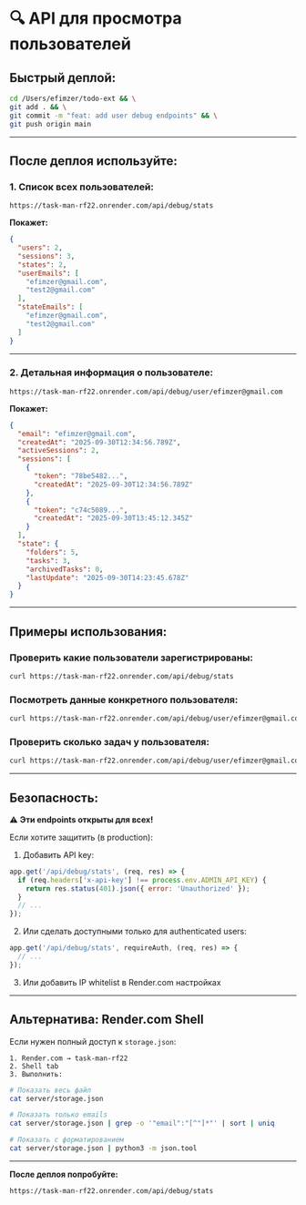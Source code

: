 # 🔍 API для просмотра пользователей

## Быстрый деплой:

```bash
cd /Users/efimzer/todo-ext && \
git add . && \
git commit -m "feat: add user debug endpoints" && \
git push origin main
```

---

## После деплоя используйте:

### 1. Список всех пользователей:
```
https://task-man-rf22.onrender.com/api/debug/stats
```

**Покажет:**
```json
{
  "users": 2,
  "sessions": 3,
  "states": 2,
  "userEmails": [
    "efimzer@gmail.com",
    "test2@gmail.com"
  ],
  "stateEmails": [
    "efimzer@gmail.com",
    "test2@gmail.com"
  ]
}
```

---

### 2. Детальная информация о пользователе:
```
https://task-man-rf22.onrender.com/api/debug/user/efimzer@gmail.com
```

**Покажет:**
```json
{
  "email": "efimzer@gmail.com",
  "createdAt": "2025-09-30T12:34:56.789Z",
  "activeSessions": 2,
  "sessions": [
    {
      "token": "78be5482...",
      "createdAt": "2025-09-30T12:34:56.789Z"
    },
    {
      "token": "c74c5089...",
      "createdAt": "2025-09-30T13:45:12.345Z"
    }
  ],
  "state": {
    "folders": 5,
    "tasks": 3,
    "archivedTasks": 0,
    "lastUpdate": "2025-09-30T14:23:45.678Z"
  }
}
```

---

## Примеры использования:

### Проверить какие пользователи зарегистрированы:
```bash
curl https://task-man-rf22.onrender.com/api/debug/stats
```

### Посмотреть данные конкретного пользователя:
```bash
curl https://task-man-rf22.onrender.com/api/debug/user/efimzer@gmail.com
```

### Проверить сколько задач у пользователя:
```bash
curl https://task-man-rf22.onrender.com/api/debug/user/efimzer@gmail.com | jq '.state.tasks'
```

---

## Безопасность:

⚠️ **Эти endpoints открыты для всех!** 

Если хотите защитить (в production):

1. Добавить API key:
```javascript
app.get('/api/debug/stats', (req, res) => {
  if (req.headers['x-api-key'] !== process.env.ADMIN_API_KEY) {
    return res.status(401).json({ error: 'Unauthorized' });
  }
  // ...
});
```

2. Или сделать доступными только для authenticated users:
```javascript
app.get('/api/debug/stats', requireAuth, (req, res) => {
  // ...
});
```

3. Или добавить IP whitelist в Render.com настройках

---

## Альтернатива: Render.com Shell

Если нужен полный доступ к `storage.json`:

```
1. Render.com → task-man-rf22
2. Shell tab
3. Выполнить:
```

```bash
# Показать весь файл
cat server/storage.json

# Показать только emails
cat server/storage.json | grep -o '"email":"[^"]*"' | sort | uniq

# Показать с форматированием
cat server/storage.json | python3 -m json.tool
```

---

**После деплоя попробуйте:** 
```
https://task-man-rf22.onrender.com/api/debug/stats
```

